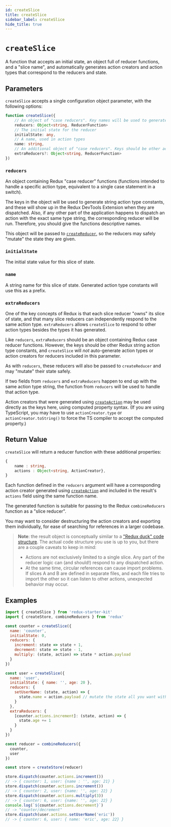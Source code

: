 ```yaml
---
id: createSlice
title: createSlice
sidebar_label: createSlice
hide_title: true
---
```


# `createSlice`

A function that accepts an initial state, an object full of reducer functions, and a "slice name",
and automatically generates action creators and action types that correspond to the reducers and state.

## Parameters

`createSlice` accepts a single configuration object parameter, with the following options:

```ts
function createSlice({
    // An object of "case reducers". Key names will be used to generate actions.
    reducers: Object<string, ReducerFunction>
    // The initial state for the reducer
    initialState: any,
    // A name, used in action types
    name: string,
    // An additional object of "case reducers". Keys should be other action types.
    extraReducers?: Object<string, ReducerFunction>
})
```

### `reducers`

An object containing Redux "case reducer" functions (functions intended to handle a specific action type, equivalent
to a single case statement in a switch).

The keys in the object will be used to generate string action type constants, and these will show up in the Redux
DevTools Extension when they are dispatched. Also, if any other part of the application happens to dispatch an action
with the exact same type string, the corresponding reducer will be run. Therefore, you should give the functions
descriptive names.

This object will be passed to [`createReducer`](./createReducer.md), so the reducers may safely "mutate" the
state they are given.

### `initialState`

The initial state value for this slice of state.

### `name`

A string name for this slice of state. Generated action type constants will use this as a prefix.

### `extraReducers`

One of the key concepts of Redux is that each slice reducer "owns" its slice of state, and that many slice reducers
can independently respond to the same action type. `extraReducers` allows `createSlice` to respond to other action types
besides the types it has generated.

Like `reducers`, `extraReducers` should be an object containing Redux case reducer functions. However, the keys should
be other Redux string action type constants, and `createSlice` will _not_ auto-generate action types or action creators
for reducers included in this parameter.

As with `reducers`, these reducers will also be passed to `createReducer` and may "mutate" their state safely.

If two fields from `reducers` and `extraReducers` happen to end up with the same action type string,
the function from `reducers` will be used to handle that action type.

Action creators that were generated using [`createAction`](./createAction.md) may be used directly as the keys here, using
computed property syntax. (If you are using TypeScript, you may have to use `actionCreator.type` or `actionCreator.toString()`
to force the TS compiler to accept the computed property.)

## Return Value

`createSlice` will return a reducer function with these additional properties:

```ts
{
    name : string,
    actions : Object<string, ActionCreator},
}
```

Each function defined in the `reducers` argument will have a corresponding action creator generated using [`createAction`](./createAction.md)
and included in the result's `actions` field using the same function name.

The generated function is suitable for passing to the Redux `combineReducers` function as a "slice reducer".

You may want to consider destructuring the action creators and exporting them individually, for ease of searching
for references in a larger codebase.

> **Note**: the result object is conceptually similar to a
> ["Redux duck" code structure](https://redux.js.org/faq/code-structure#what-should-my-file-structure-look-like-how-should-i-group-my-action-creators-and-reducers-in-my-project-where-should-my-selectors-go).
> The actual code structure you use is up to you, but there are a couple caveats to keep in mind:
>
> - Actions are not exclusively limited to a single slice. Any part of the reducer logic can (and should!) respond
>   to any dispatched action.
> - At the same time, circular references can cause import problems. If slices A and B are defined in
>   separate files, and each file tries to import the other so it can listen to other actions, unexpected
>   behavior may occur.

## Examples

```js
import { createSlice } from 'redux-starter-kit'
import { createStore, combineReducers } from 'redux'

const counter = createSlice({
  name: 'counter',
  initialState: 0,
  reducers: {
    increment: state => state + 1,
    decrement: state => state - 1,
    multiply: (state, action) => state * action.payload
  }
})

const user = createSlice({
  name: 'user',
  initialState: { name: '', age: 20 },
  reducers: {
    setUserName: (state, action) => {
      state.name = action.payload // mutate the state all you want with immer
    }
  },
  extraReducers: {
    [counter.actions.increment]: (state, action) => {
      state.age += 1
    }
  }
})

const reducer = combineReducers({
  counter,
  user
})

const store = createStore(reducer)

store.dispatch(counter.actions.increment())
// -> { counter: 1, user: {name : '', age: 21} }
store.dispatch(counter.actions.increment())
// -> { counter: 2, user: {name: '', age: 22} }
store.dispatch(counter.actions.multiply(3))
// -> { counter: 6, user: {name: '', age: 22} }
console.log(`${counter.actions.decrement}`)
// -> "counter/decrement"
store.dispatch(user.actions.setUserName('eric'))
// -> { counter: 6, user: { name: 'eric', age: 22} }
```
